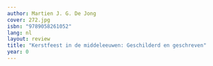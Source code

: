 ```yaml
---
author: Martien J. G. De Jong
cover: 272.jpg
isbn: "9789058261052"
lang: nl
layout: review
title: "Kerstfeest in de middeleeuwen: Geschilderd en geschreven"
year: 0
---
```

